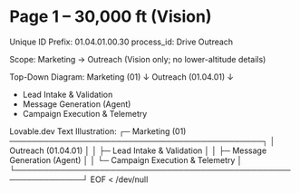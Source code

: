 # Page 1 – 30,000 ft (Vision)
Unique ID Prefix: 01.04.01.00.30
process_id: Drive Outreach

Scope: Marketing → Outreach (Vision only; no lower-altitude details)

Top-Down Diagram:
Marketing (01)
  ↓
Outreach (01.04.01)
  ↓
+ Lead Intake & Validation
+ Message Generation (Agent)
+ Campaign Execution & Telemetry

Lovable.dev Text Illustration:
┌─ Marketing (01) ─────────────────────────────────────────────┐
│   Outreach (01.04.01)                                       │
│     ├─ Lead Intake & Validation                             │
│     ├─ Message Generation (Agent)                           │
│     └─ Campaign Execution & Telemetry                       │
└──────────────────────────────────────────────────────────────┘
EOF < /dev/null
